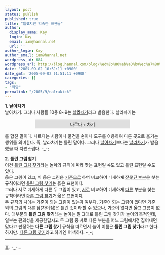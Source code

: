 ```yaml
---
layout: post
status: publish
published: true
title: "틀렸지만 익숙한 표현들"
author:
  display_name: Kay
  login: Kay
  email: iam@hannal.net
  url: ''
author_login: Kay
author_email: iam@hannal.net
wordpress_id: 684
wordpress_url: http://blog.hannal.com/blog/%ed%8b%80%eb%a0%b8%ec%a7%80%eb%a7%8c-%ec%9d%b5%ec%88%99%ed%95%9c-%ed%91%9c%ed%98%84%eb%93%a4/
date: '2005-09-02 10:51:11 +0900'
date_gmt: '2005-09-02 01:51:11 +0900'
categories: []
tags:
- "희망"
permalink: "/2005/9/nalrakick"
---
```

<p><strong>1. 날아차기</strong><br />
날아차기. 그러나 사람들 10중 8~9는 <u>날<strong>라</strong>차기</u>라고 발음한다. 날라차기는</p>
<p style="margin: 0 auto 0; text-align: center; background-color: #DFDFDF; padding: 5px; width: 300px;">나르다 + 차기</p>
<p>를 합친 말이다. 나르다는 사람이나 물건을 손이나 도구를 이용하여 다른 곳으로 옮기는 행위를 의미한다. 즉, 날라차기는 틀린 말이다. 그러나 <u>날아차기</u>보다는 <u>날라차기</u>가 발음했을 때 자연스럽다. -_-;</p>
<p><strong>2. 틀린 그림 찾기</strong><br />
이건 <u>틀린 그림 찾기</u>라는 놀이의 규칙에 따라 맞는 표현일 수도 있고 틀린 표현일 수도 있다.<br />
옳은 그림이 있고, 이 옳은 그림을 <u>기준으로</u> 하여 비교하여 미세하게 <u>잘못된 부분</u>을 찾는 규칙이라면 <u>틀린 그림 찾기</u>는 옳은 표현이다.<br />
그러나 서로 미세하게 다른 두 그림이 있고, <u>서로</u> 비교하여 미세하게 <u>다른</u> 부분을 찾는 규칙이라면 <u>다른 그림 찾기</u>가 옳은 표현이다.<br />
두 규칙의 차이는 기준이 되는 그림이 있는지 여부다. 기준이 되는 그림이 있다면 기준 외의 그림의 다른 점(차이점)은 틀린 것이라 할 수 있으나, 기준이 없다면 옳고 그름이 없다. 대부분의 <strong>틀린 그림 찾기</strong>라는 놀이는 말 그대로 틀린 그림 찾기가 놀이의 목적인데, 일부는 편의성을 제공한답시고 두 그림 중 서로 다른 부분을 어느 그림에서건 집어내면 맞다고 판정하는 <strong>다른 그림 찾기</strong> 규칙을 따르면서 놀이 이름은 <strong>틀린 그림 찾기</strong>라고 한다.<br />
하지만. <u>다른 그림 찾기</u>라고 하기엔 어색하다. -_-;</p>
<hr width="70%" align="left" />
<p>흠. -_-...</p>
